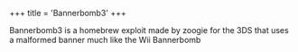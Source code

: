 +++
title = 'Bannerbomb3'
+++

Bannerbomb3 is a homebrew exploit made by zoogie for the 3DS that uses a
malformed banner much like the Wii Bannerbomb